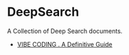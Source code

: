 # DeepSearch
A Collection of Deep Search documents.

 - [VIBE CODING . A Definitive Guide](https://deepsearch.banast.as/vibe-coding.pdf)
